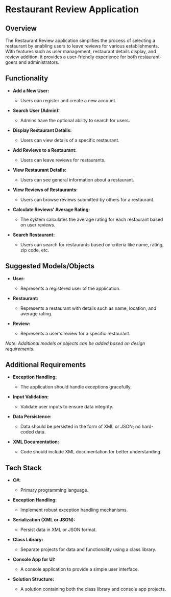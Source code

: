 # Restaurant Review Application

## Overview

The Restaurant Review application simplifies the process of selecting a restaurant by enabling users to leave reviews for various establishments. With features such as user management, restaurant details display, and review addition, it provides a user-friendly experience for both restaurant-goers and administrators.

## Functionality

- **Add a New User:**
  - Users can register and create a new account.

- **Search User (Admin):**
  - Admins have the optional ability to search for users.

- **Display Restaurant Details:**
  - Users can view details of a specific restaurant.

- **Add Reviews to a Restaurant:**
  - Users can leave reviews for restaurants.

- **View Restaurant Details:**
  - Users can see general information about a restaurant.

- **View Reviews of Restaurants:**
  - Users can browse reviews submitted by others for a restaurant.

- **Calculate Reviews’ Average Rating:**
  - The system calculates the average rating for each restaurant based on user reviews.

- **Search Restaurant:**
  - Users can search for restaurants based on criteria like name, rating, zip code, etc.

## Suggested Models/Objects

- **User:**
  - Represents a registered user of the application.

- **Restaurant:**
  - Represents a restaurant with details such as name, location, and average rating.

- **Review:**
  - Represents a user's review for a specific restaurant.

*Note: Additional models or objects can be added based on design requirements.*

## Additional Requirements

- **Exception Handling:**
  - The application should handle exceptions gracefully.

- **Input Validation:**
  - Validate user inputs to ensure data integrity.

- **Data Persistence:**
  - Data should be persisted in the form of XML or JSON; no hard-coded data.

- **XML Documentation:**
  - Code should include XML documentation for better understanding.

## Tech Stack

- **C#:**
  - Primary programming language.

- **Exception Handling:**
  - Implement robust exception handling mechanisms.

- **Serialization (XML or JSON):**
  - Persist data in XML or JSON format.

- **Class Library:**
  - Separate projects for data and functionality using a class library.

- **Console App for UI:**
  - A console application to provide a simple user interface.

- **Solution Structure:**
  - A solution containing both the class library and console app projects.
